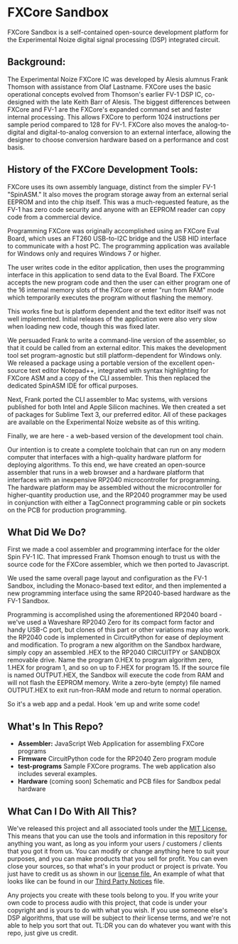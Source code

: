# FXCore Sandbox
FXCore Sandbox is a self-contained open-source development platform for the Experimental Noize digital signal processing (DSP) integrated circuit.  

## Background:
The Experimental Noize FXCore IC was developed by Alesis alumnus Frank Thomson with assistance from Olaf Lastname.  FXCore uses the basic operational concepts evolved from Thomson's earlier FV-1 DSP IC, co-designed with the late Keith Barr of Alesis.  The biggest differences between FXCore and FV-1 are the FXCore's expanded command set and faster internal processing.  This allows FXCore to perform 1024 instructions per sample period compared to 128 for FV-1.  FXCore also moves the analog-to-digital and digital-to-analog conversion to an external interface, allowing the designer to choose conversion hardware based on a performance and cost basis.

## History of the FXCore Development Tools:
FXCore uses its own assembly language, distinct from the simpler FV-1 "SpinASM."  It also moves the program storage away from an external serial EEPROM and into the chip itself.  This was a much-requested feature, as the FV-1 has zero code security and anyone with an EEPROM reader can copy code from a commercial device.

Programming FXCore was originally accomplished using an FXCore Eval Board, which uses an FT260 USB-to-I2C bridge and the USB HID interface to communicate with a host PC.  The programming application was available for Windows only and requires Windows 7 or higher.

The user writes code in the editor application, then uses the programming interface in this application to send data to the Eval Board.  The FXCore accepts the new program code and then the user can either program one of the 16 internal memory slots of the FXCore or enter "run from RAM" mode which temporarily executes the program without flashing the memory.

This works fine but is platform dependent and the text editor itself was not well implemented.  Initial releases of the application were also very slow when loading new code, though this was fixed later.

We persuaded Frank to write a command-line version of the assembler, so that it could be called from an external editor.  This makes the development tool set program-agnostic but still platform-dependent for Windows only.  We released a package using a portable version of the excellent open-source text editor Notepad++, integrated with syntax highlighting for FXCore ASM and a copy of the CLI assembler.  This then replaced the dedicated SpinASM IDE for offical purposes.

Next, Frank ported the CLI assembler to Mac systems, with versions published for both Intel and Apple Silicon machines.  We then created a set of packages for Sublime Text 3, our preferred editor.  All of these packages are available on the Experimental Noize website as of this writing.

Finally, we are here - a web-based version of the development tool chain.  

Our intention is to create a complete toolchain that can run on any modern computer that interfaces with a high-quality hardware platform for deploying algorithms.  To this end, we have created an open-source assembler that runs in a web browser and a hardware platform that interfaces with an inexpensive RP2040 microcontroller for programming.  The hardware platform may be assembled without the microcontroller for higher-quantity production use, and the RP2040 programmer may be used in conjunction with either a TagConnect programming cable or pin sockets on the PCB for production programming.

## What Did We Do?
First we made a cool assembler and programming interface for the older Spin FV-1 IC.  That impressed Frank Thomson enough to trust us with the source code for the FXCore assembler, which we then ported to Javascript.

We used the same overall page layout and configuration as the FV-1 Sandbox, including the Monaco-based text editor, and then implemented a new programming interface using the same RP2040-based hardware as the FV-1 Sandbox.

Programming is accomplished using the aforementioned RP2040 board - we've used a Waveshare RP2040 Zero for its compact form factor and handy USB-C port, but clones of this part or other variations may also work.  the RP2040 code is implemented in CircuitPython for ease of deployment and modification.  To program a new algorithm on the Sandbox hardware, simply copy an assembled .HEX to the RP2040 CIRCUITPY or SANDBOX removable drive.  Name the program 0.HEX to program algorithm zero, 1.HEX for program 1, and so on up to F.HEX for program 15.  If the source file is named OUTPUT.HEX, the Sandbox will execute the code from RAM and will not flash the EEPROM memory.  Write a zero-byte (empty) file named OUTPUT.HEX to exit run-fron-RAM mode and return to normal operation.

So it's a web app and a pedal.  Hook 'em up and write some code!

## What's In This Repo?
* **Assembler:**  JavaScript Web Application for assembling FXCore programs
* **Firmware**  CircuitPython code for the RP2040 Zero program module
* **test-programs**  Sample FXCore programs.  The web application also includes several examples.
* **Hardware**  (coming soon) Schematic and PCB files for Sandbox pedal hardware

## What Can I Do With All This?
We've released this project and all associated tools under the [MIT License.](https://www.tldrlegal.com/license/mit-license)  This means that you can use the tools and information in this repository for anything you want, as long as you inform your users / customers / clients that you got it from us.  You can modify or change anything here to suit your purposes, and you can make products that you sell for profit.  You can even close your sources, so that what's in your product or project is private.  You just have to credit us as shown in our [license file.](https://github.com/DisasterAreaDesigns/Sandbox-FXCore/blob/main/LICENSE)  An example of what that looks like can be found in our [Third Party Notices](https://github.com/DisasterAreaDesigns/Sandbox-FXCore/blob/main/ThirdPartyNotices.txt) file.

Any projects you create with these tools belong to you.  If you write your own code to process audio with this project, that code is under your copyright and is yours to do with what you wish.  If you use someone else's DSP algorithms, that use will be subject to *their* license terms, and we're not able to help you sort that out.  TL:DR you can do whatever you want with this repo, just give us credit. 

